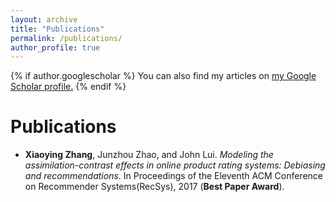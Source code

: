 ```yaml
---
layout: archive
title: "Publications"
permalink: /publications/
author_profile: true
---
```


{% if author.googlescholar %}
  You can also find my articles on <u><a href="{{author.googlescholar}}">my Google Scholar profile</a>.</u>
{% endif %}

# Publications
 + **Xiaoying Zhang**, Junzhou Zhao, and John Lui. *Modeling the assimilation-contrast effects in
online product rating systems: Debiasing and recommendations*. In Proceedings of the Eleventh
ACM Conference on Recommender Systems(RecSys), 2017 (**Best Paper Award**).
